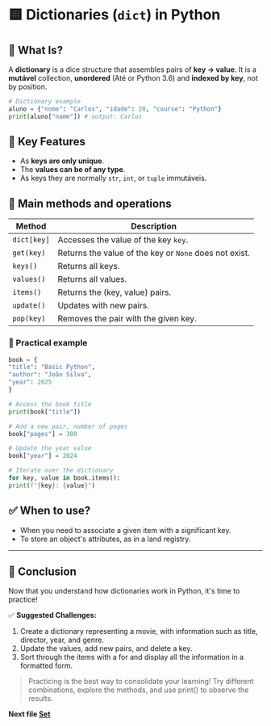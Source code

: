 # 🟨 Dictionaries (`dict`) in Python

## 📌 What Is?

A **dictionary** is a dice structure that assembles pairs of **key → value**. It is a **mutável** collection, **unordered** (Até or Python 3.6) and **indexed by key**, not by position.

```python
# Dictionary example
aluno = {"nome": "Carlos", "idade": 20, "course": "Python"}
print(aluno["name"]) # output: Carlos
```

## 🔑 Key Features

* As **keys are only unique**.
* The **values ​​can be of any type**.
* As keys they are normally `str`, `int`, or `tuple` immutáveis.

## 🧰 Main methods and operations

| Method | Description |
| ----------- | -------------------------------------------------- |
| `dict[key]` | Accesses the value of the key `key`. |
| `get(key)` | Returns the value of the key or `None` does not exist. |
| `keys()` | Returns all keys. |
| `values()` | Returns all values. |
| `items()` | Returns the (key, value) pairs. |
| `update()` | Updates with new pairs. |
| `pop(key)` | Removes the pair with the given key. |

### 🧪 Practical example

```python
book = {
"title": "Basic Python",
"author": "João Silva",
"year": 2025
}

# Access the book title
print(book["title"])

# Add a new pair, number of pages
book["pages"] = 300

# Update the year value
book["year"] = 2024

# Iterate over the dictionary
for key, value in book.items():
print(f"{key}: {value}")
```

## ✅ When to use?

* When you need to associate a given item with a significant key.
* To store an object's attributes, as in a land registry.

---

## 📝 Conclusion

Now that you understand how dictionaries work in Python, it's time to practice!

✅ **Suggested Challenges:**

1. Create a dictionary representing a movie, with information such as title, director, year, and genre.
2. Update the values, add new pairs, and delete a key.
3. Sort through the items with a for and display all the information in a formatted form.

> Practicing is the best way to consolidate your learning! Try different combinations, explore the methods, and use print() to observe the results.

**Next file [Set](./set.md)**
